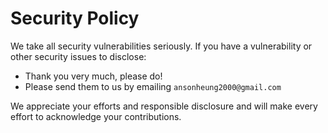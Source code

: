 # Security Policy

We take all security vulnerabilities seriously.
If you have a vulnerability or other security issues to disclose:

- Thank you very much, please do!
- Please send them to us by emailing `ansonheung2000@gmail.com`

We appreciate your efforts and responsible disclosure and will make every effort to acknowledge your contributions.

